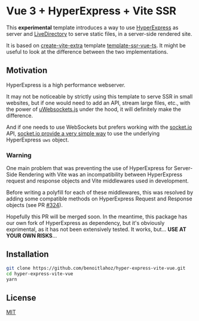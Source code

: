 # Vue 3 + HyperExpress + Vite SSR

This **experimental** template introduces a way to use [HyperExpress](https://github.com/kartikk221/hyper-express) as server and [LiveDirectory](https://github.com/kartikk221/live-directory) to serve static files, in a server-side rendered site.

It is based on [create-vite-extra](https://github.com/bluwy/create-vite-extra/tree/master) template [template-ssr-vue-ts](https://github.com/bluwy/create-vite-extra/tree/master/template-ssr-vue-ts). It might be useful to look at the difference between the two implementations.

## Motivation

HyperExpress is a high performance webserver.

It may not be noticeable by strictly using this template to serve SSR in small websites, but if one would need to add an API, stream large files, etc., with the power of [uWebsockets.js](https://github.com/uNetworking/uWebSockets.js) under the hood, it will definitely make the difference.

And if one needs to use WebSockets but prefers working with the [socket.io](https://socket.io/) API, [socket.io provide a very simple way](https://socket.io/docs/v4/server-api/#serverattachappapp-options) to use the underlying HyperExpress `uws` object.

### Warning

One main problem that was preventing the use of HyperExpress for Server-Side Rendering with Vite was an incompatibility between HyperExpress request and response objects and Vite middlewares used in development.

Before writing a polyfill for each of these middlewares, this was resolved by adding some compatible methods on HyperExpress Request and Response objects (see PR [#324](https://github.com/kartikk221/hyper-express/pull/327#issue-2722812184)).

Hopefully this PR will be merged soon.
In the meantime, this package has our own fork of HyperExpress as dependency, but it's obviously exprimental, as it has not been extensively tested. It works, but... **USE AT YOUR OWN RISKS**...

## Installation

```sh
git clone https://github.com/benoitlahoz/hyper-express-vite-vue.git
cd hyper-express-vite-vue
yarn
```

## License

[MIT](./LICENSE)

